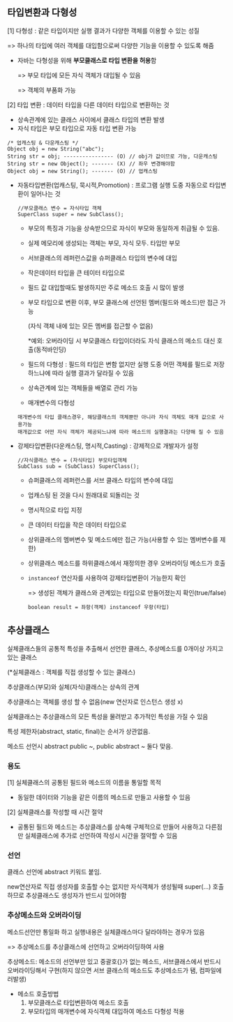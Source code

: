 



## 타입변환과 다형성

[1] 다형성 : 같은 타입이지만 실행 결과가 다양한 객체를 이용할 수 있는 성질

=> 하나의 타입에 여러 객체를 대입함으로써 다양한 기능을 이용할 수 있도록 해줌

- 자바는 다형성을 위해 **부모클래스로 타입 변환을 허용**함

  => 부모 타입에 모든 자식 객체가 대입될 수 있음

  => 객체의 부품화 가능

[2] 타입 변환 : 데이터 타입을 다른 데이터 타입으로 변환하는 것

- 상속관계에 있는 클래스 사이에서 클래스 타입의 변환 발생
- 자식 타입은 부모 타입으로 자동 타입 변환 가능

```
/* 업캐스팅 & 다운캐스팅 */
Object obj = new String("abc");
String str = obj; ---------------- (O) // obj가 값이므로 가능, 다운캐스팅
String str = new Object(); ------- (X) // 좌우 변경해야함
Object obj = new String(); ------- (O) // 업캐스팅
```

- 자동타입변환(업캐스팅, 묵시적,Promotion) : 프로그램 실행 도중 자동으로 타입변환이 일어나는 것

  ```
  //부모클래스 변수 = 자식타입 객체
  SuperClass super = new SubClass();
  ```

  - 부모의 특징과 기능을 상속받으므로 자식이 부모와 동일하게 취급될 수 있음.

  - 실제 메모리에 생성되는 객체는 부모, 자식 모두. 타입만 부모

  - 서브클래스의 레퍼런스값을 슈퍼클래스 타입의 변수에 대입

  - 작은데이터 타입을 큰 테이터 타입으로

  - 필드 값 대입할때도 발생하지만 주로 메소드 호출 시 많이 발생

  - 부모 타입으로 변환 이후, 부모 클래스에 선언된 멤버(필드와 메소드)만 접근 가능

    (자식 객체 내에 있는 모든 멤버를 접근할 수 없음)

    *예외: 오버라이딩 시 부모클래스 타입이더라도 자식 클래스의 메소드 대신 호출(동적바인딩)

  - 필드의 다형성 : 필드의 타입은 변함 없지만 실행 도중 어떤 객체를 필드로 저장하느냐에 따라 실행 결과가 달라질 수 있음

  - 상속관계에 있는 객체들을 배열로 관리 가능

  - 매개변수의 다형성

  ```
  매개변수의 타입 클래스경우, 해당클래스의 객체뿐만 아니라 자식 객체도 매개 값으로 사용가능
  매개값으로 어떤 자식 객체가 제공되느냐에 따라 메소드의 실행결과는 다양해 질 수 있음
  ```

- 강제타입변환(다운캐스팅, 명시적,Casting) : 강제적으로 개발자가 설정

  ```
  //자식클래스 변수 = (자식타입) 부모타입객체
  SubClass sub = (SubClass) SuperClass();
  ```

  - 슈퍼클래스의 레퍼런스를 서브 클래스 타입의 변수에 대입

  - 업캐스팅 된 것을 다시 원래대로 되돌리는 것

  - 명시적으로 타입 지정

  - 큰 데이터 타입을 작은 데이터 타입으로

  - 상위클래스의 멤버변수 및 메소드에만 접근 가능(사용할 수 있는 멤버변수를 제한)

  - 상위클래스 메소드를 하위클래스에서 재정의한 경우 오버라이딩 메소드가 호출

  - `instanceof` 연산자를 사용하여 강제타입변환이 가능한지 확인

    => 생성된 객체가 클래스와 관계있는 타입으로 만들어졌는지 확인(true/false)

    ```
    boolean result = 좌항(객체) instanceof 우항(타입)
    ```

## 추상클래스

실체클래스들의 공통적 특성을 추출해서 선언한 클래스, 추상메소드를 0개이상 가지고 있는 클래스

(*실체클래스 : 객체를 직접 생성할 수 있는 클래스)

추상클래스(부모)와 실체(자식)클래스는 상속의 관계

추상클래스는 객체를 생성 할 수 없음(new 연산자로 인스턴스 생성 x)

실체클래스는 추상클래스의 모든 특성을 물려받고 추가적인 특성을 가질 수 있음

특성 제한자(abstract, static, final)는 순서가 상관없음.

메소드 선언시 abstract public ~, public abstract ~ 둘다 맞음.

### 용도

[1] 실체클래스의 공통된 필드와 메소드의 이름을 통일할 목적

- 동일한 데이터와 기능을 같은 이름의 메소드로 만들고 사용할 수 있음

[2] 실체클래스를 작성할 때 시간 절약

- 공통된 필드와 메소드는 추상클래스를 상속해 구체적으로 만들어 사용하고 다른점만 실체클래스에 추가로 선언하여 작성시 시간을 절약할 수 있음

### 선언

클래스 선언에 abstract 키워드 붙임.

new연산자로 직접 생성자를 호출할 수는 없지만 자식객체가 생성될때 super(...) 호출하므로 추상클래스도 생성자가 반드시 있어야함

### 추상메소드와 오버라이딩

메소드선언만 통일화 하고 실행내용은 실체클래스마다 달라야하는 경우가 있음

=> 추상메소드를 추상클래스에 선언하고 오버라이딩하여 사용

추상메소드: 메소드의 선언부만 있고 중괄호{}가 없는 메소드, 서브클래스에서 반드시 오버라이딩해서 구현(하지 않으면 서브 클래스의 메소드도 추상메소드가 됌, 컴파일에러발생)

- 메소드 호출방법
  1. 부모클래스로 타입변환하여 메소드 호출
  2. 부모타입의 매개변수에 자식객체 대입하여 메소드 다형성 적용
